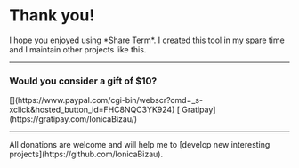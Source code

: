 <h1 class="text-center">Thank you!</h1>

<p class="text-center">I hope you enjoyed using *Share Term*. I created this tool in my spare time and I maintain other projects like this.</p>

---

<h3 class="text-center">Would you consider a gift of $10?</h3>

<div class="donate text-center">[<i class="fa fa-cc-paypal"></i>](https://www.paypal.com/cgi-bin/webscr?cmd=_s-xclick&hosted_button_id=FHC8NQC3YK924) [<i class="fa fa-gratipay"></i> Gratipay](https://gratipay.com/IonicaBizau/)</div>

<style>.donate > a {
    font-size: 3em;
    margin: 12px 10px;
}</style>

---

<p class="text-center">All donations are welcome and will help me to [develop new interesting projects](https://github.com/IonicaBizau).</p>